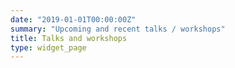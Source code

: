 ```yaml
---
date: "2019-01-01T00:00:00Z"
summary: "Upcoming and recent talks / workshops"
title: Talks and workshops
type: widget_page
---
```

